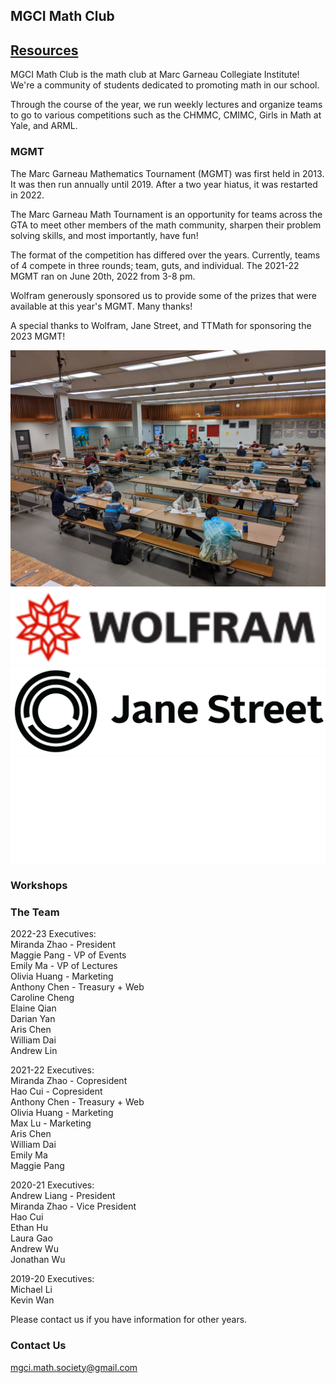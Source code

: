 ## MGCI Math Club
## [Resources](/resources)

MGCI Math Club is the math club at Marc Garneau Collegiate Institute! We're a community of students dedicated to promoting math in our school.  

Through the course of the year, we run weekly lectures and organize teams to go to various competitions such as the CHMMC, CMIMC, Girls in Math at Yale, and ARML. 

### MGMT

The Marc Garneau Mathematics Tournament (MGMT) was first held in 2013. It was then run annually until 2019.  After a two year hiatus, it was restarted in 2022. 

The Marc Garneau Math Tournament is an opportunity for teams across the GTA to meet other members of the math community, sharpen their problem solving skills, and most importantly, have fun!

The format of the competition has differed over the years. Currently, teams of 4 compete in three rounds; team, guts, and individual. The 2021-22 MGMT ran on June 20th, 2022 from 3-8 pm. 

Wolfram generously sponsored us to provide some of the prizes that were available at this year's MGMT. Many thanks!

A special thanks to Wolfram, Jane Street, and TTMath for sponsoring the 2023 MGMT!

![MGMT](mgmt.jpg)
![Wolfram](wolfram.png)
![Jane Street](jane.png)
![TTMath](ttmath.png)

### Workshops

### The Team
2022-23 Executives:\
Miranda Zhao - President\
Maggie Pang - VP of Events\
Emily Ma - VP of Lectures\
Olivia Huang - Marketing\
Anthony Chen - Treasury + Web\
Caroline Cheng\
Elaine Qian\
Darian Yan\
Aris Chen\
William Dai\
Andrew Lin

2021-22 Executives:\
Miranda Zhao - Copresident\
Hao Cui - Copresident\
Anthony Chen - Treasury + Web\
Olivia Huang - Marketing\
Max Lu - Marketing\
Aris Chen\
William Dai\
Emily Ma\
Maggie Pang

2020-21 Executives:\
Andrew Liang - President\
Miranda Zhao - Vice President\
Hao Cui\
Ethan Hu\
Laura Gao\
Andrew Wu\
Jonathan Wu

2019-20 Executives: \
Michael Li \
Kevin Wan

Please contact us if you have information for other years.


### Contact Us
[mgci.math.society@gmail.com](mailto:mgci.math.society@gmail.com)
